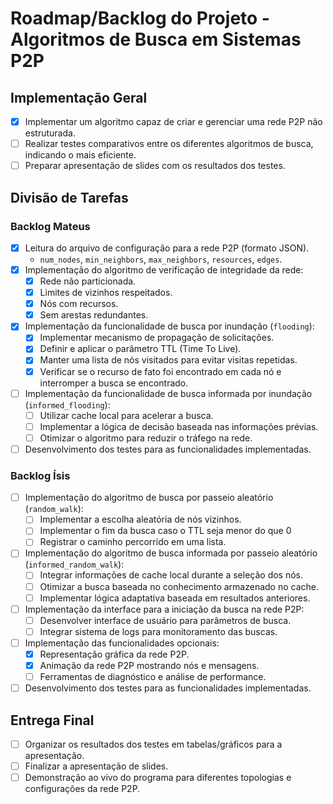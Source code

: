
# Roadmap/Backlog do Projeto - Algoritmos de Busca em Sistemas P2P

## Implementação Geral
- [X] Implementar um algoritmo capaz de criar e gerenciar uma rede P2P não estruturada.
- [ ] Realizar testes comparativos entre os diferentes algoritmos de busca, indicando o mais eficiente.
- [ ] Preparar apresentação de slides com os resultados dos testes.

## Divisão de Tarefas

### Backlog Mateus
- [x] Leitura do arquivo de configuração para a rede P2P (formato JSON).
  - `num_nodes`, `min_neighbors`, `max_neighbors`, `resources`, `edges`.
- [x] Implementação do algoritmo de verificação de integridade da rede:
  - [x] Rede não particionada.
  - [x] Limites de vizinhos respeitados.
  - [x] Nós com recursos.
  - [x] Sem arestas redundantes.
- [X] Implementação da funcionalidade de busca por inundação (`flooding`):
  - [X] Implementar mecanismo de propagação de solicitações.
  - [X] Definir e aplicar o parâmetro TTL (Time To Live).
  - [X] Manter uma lista de nós visitados para evitar visitas repetidas.
  - [X] Verificar se o recurso de fato foi encontrado em cada nó e interromper a busca se encontrado.
- [ ] Implementação da funcionalidade de busca informada por inundação (`informed_flooding`):
  - [ ] Utilizar cache local para acelerar a busca.
  - [ ] Implementar a lógica de decisão baseada nas informações prévias.
  - [ ] Otimizar o algoritmo para reduzir o tráfego na rede.
- [ ] Desenvolvimento dos testes para as funcionalidades implementadas.

### Backlog Ísis
- [ ] Implementação do algoritmo de busca por passeio aleatório (`random_walk`):
  - [ ] Implementar a escolha aleatória de nós vizinhos.
  - [ ] Implementar o fim da busca caso o TTL seja menor do que 0
  - [ ] Registrar o caminho percorrido em uma lista.
- [ ] Implementação do algoritmo de busca informada por passeio aleatório (`informed_random_walk`):
  - [ ] Integrar informações de cache local durante a seleção dos nós.
  - [ ] Otimizar a busca baseada no conhecimento armazenado no cache.
  - [ ] Implementar lógica adaptativa baseada em resultados anteriores.
- [ ] Implementação da interface para a iniciação da busca na rede P2P:
  - [ ] Desenvolver interface de usuário para parâmetros de busca.
  - [ ] Integrar sistema de logs para monitoramento das buscas.
- [ ] Implementação das funcionalidades opcionais:
  - [X] Representação gráfica da rede P2P.
  - [X] Animação da rede P2P mostrando nós e mensagens.
  - [ ] Ferramentas de diagnóstico e análise de performance.
- [ ] Desenvolvimento dos testes para as funcionalidades implementadas.

## Entrega Final
- [ ] Organizar os resultados dos testes em tabelas/gráficos para a apresentação.
- [ ] Finalizar a apresentação de slides.
- [ ] Demonstração ao vivo do programa para diferentes topologias e configurações da rede P2P.
